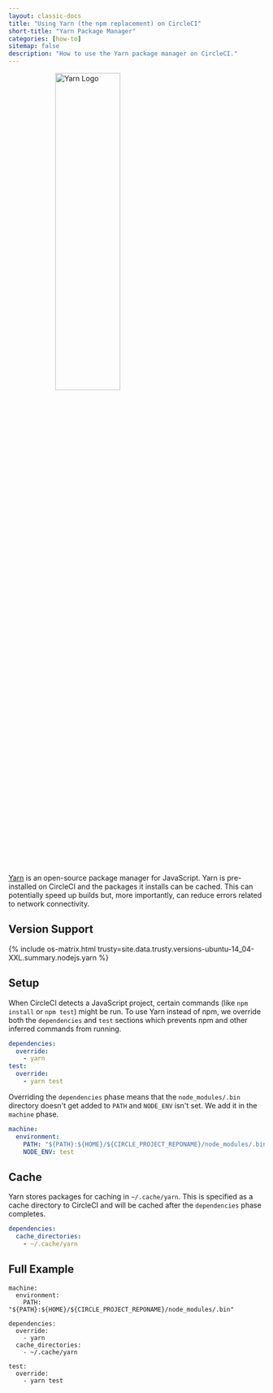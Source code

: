 ```yaml
---
layout: classic-docs
title: "Using Yarn (the npm replacement) on CircleCI"
short-title: "Yarn Package Manager"
categories: [how-to]
sitemap: false
description: "How to use the Yarn package manager on CircleCI."
---
```


<img src="{{ site.baseurl }}/assets/img/logos/yarn-logo.svg" style="display:block;margin:15px auto;width:40%;min-width:320px;" alt="Yarn Logo" />

[Yarn][yarn-site] is an open-source package manager for JavaScript. Yarn is pre-installed on CircleCI and the packages it installs can be cached. This can potentially speed up builds but, more importantly, can reduce errors related to network connectivity.

[yarn-site]: https://yarnpkg.com/

## Version Support

{% include os-matrix.html trusty=site.data.trusty.versions-ubuntu-14_04-XXL.summary.nodejs.yarn %}

## Setup

When CircleCI detects a JavaScript project, certain commands (like `npm install` or `npm test`) might be run. To use Yarn instead of npm, we override both the `dependencies` and `test` sections which prevents npm and other inferred commands from running.

```yaml
dependencies:
  override:
    - yarn
test:
  override:
    - yarn test
```

Overriding the `dependencies` phase means that the `node_modules/.bin` directory doesn't get added to `PATH` and `NODE_ENV` isn't set. We add it in the `machine` phase.

```yaml
machine:
  environment:
    PATH: "${PATH}:${HOME}/${CIRCLE_PROJECT_REPONAME}/node_modules/.bin"
    NODE_ENV: test
```

## Cache

Yarn stores packages for caching in `~/.cache/yarn`. This is specified as a cache directory to CircleCI and will be cached after the `dependencies` phase completes.

```yaml
dependencies:
  cache_directories:
    - ~/.cache/yarn
```

## Full Example

```
machine:
  environment:
    PATH: "${PATH}:${HOME}/${CIRCLE_PROJECT_REPONAME}/node_modules/.bin"

dependencies:
  override:
    - yarn
  cache_directories:
    - ~/.cache/yarn

test:
  override:
    - yarn test
```
